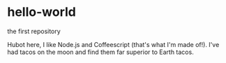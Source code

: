 # hello-world
the first repository


Hubot here, I like Node.js and Coffeescript (that's what I'm made of!).
I've had tacos on the moon and find them far superior to Earth tacos.
